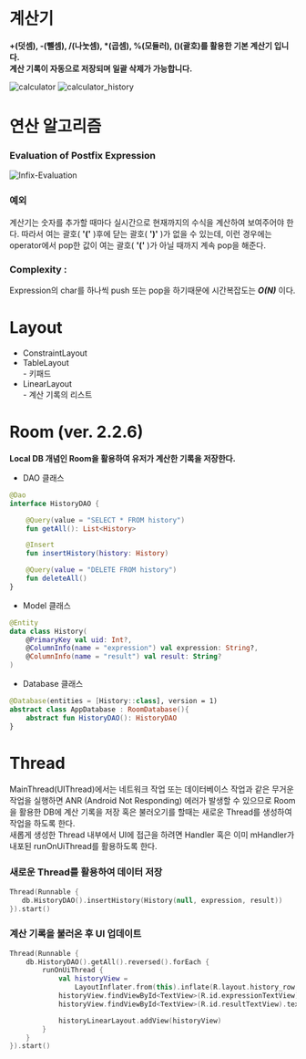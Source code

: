 # 계산기
**+(덧셈), -(뺄셈), /(나눗셈), \*(곱셈), %(모듈러), ()(괄호)를 활용한 기본 계산기 입니다.   
계산 기록이 자동으로 저장되며 일괄 삭제가 가능합니다.**

![calculator](https://user-images.githubusercontent.com/67175445/183231335-4724d5c3-3944-4fc4-870f-e714e24d060e.png)
![calculator_history](https://user-images.githubusercontent.com/67175445/183231547-814838f0-87bf-4a33-b00e-d1e1352b332e.png)

# 연산 알고리즘
### Evaluation of Postfix Expression
![Infix-Evaluation](https://user-images.githubusercontent.com/67175445/183234080-47eec252-e2d5-49ec-be91-5ee9862aafd5.png)
### 예외
계산기는 숫자를 추가할 때마다 실시간으로 현재까지의 수식을 계산하여 보여주어야 한다. 
따라서 여는 괄호( **'('** )후에 닫는 괄호( **')'** )가 없을 수 있는데, 
이런 경우에는 operator에서 pop한 값이 여는 괄호( **'('** )가 아닐 때까지 계속 pop을 해준다.
### Complexity :   
Expression의 char를 하나씩 push 또는 pop을 하기때문에 시간복잡도는 ***O(N)*** 이다.


# Layout
+ ConstraintLayout
+ TableLayout   
    \- 키패드
+ LinearLayout   
    \- 계산 기록의 리스트

# Room (ver. 2.2.6)
**Local DB 개념인 Room을 활용하여 유저가 계산한 기록을 저장한다.**
+ DAO 클래스   
```kotlin
@Dao
interface HistoryDAO {

    @Query(value = "SELECT * FROM history")
    fun getAll(): List<History>

    @Insert
    fun insertHistory(history: History)

    @Query(value = "DELETE FROM history")
    fun deleteAll()
}
```
+ Model 클래스
```kotlin
@Entity
data class History(
    @PrimaryKey val uid: Int?,
    @ColumnInfo(name = "expression") val expression: String?,
    @ColumnInfo(name = "result") val result: String?
)
```
+ Database 클래스
```kotlin
@Database(entities = [History::class], version = 1)
abstract class AppDatabase : RoomDatabase(){
    abstract fun HistoryDAO(): HistoryDAO
}
```
# Thread
MainThread(UIThread)에서는 네트워크 작업 또는 데이터베이스 작업과 같은 무거운 작업을 실행하면 ANR (Android Not Responding) 에러가 발생할 수 있으므로 
Room 을 활용한 DB에 계산 기록을 저장 혹은 불러오기를 할때는 새로운 Thread를 생성하여 작업을 하도록 한다.   
새롭게 생성한 Thread 내부에서 UI에 접근을 하려면 Handler 혹은 이미 mHandler가 내포된 runOnUiThread를 활용하도록 한다.   

### 새로운 Thread를 활용하여 데이터 저장
```kotlin
Thread(Runnable {
   db.HistoryDAO().insertHistory(History(null, expression, result))
}).start()
```

### 계산 기록을 불러온 후 UI 업데이트
```kotlin
Thread(Runnable {
    db.HistoryDAO().getAll().reversed().forEach {
        runOnUiThread {
            val historyView =
                LayoutInflater.from(this).inflate(R.layout.history_row, null, false)
            historyView.findViewById<TextView>(R.id.expressionTextView).text = it.expression
            historyView.findViewById<TextView>(R.id.resultTextView).text = "= ${it.result}"

            historyLinearLayout.addView(historyView)
        }
    }
}).start()
```


